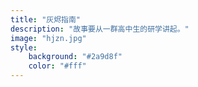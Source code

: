 ```yaml
---
title: "灰烬指南"
description: "故事要从一群高中生的研学讲起。"
image: "hjzn.jpg"
style:
    background: "#2a9d8f"
    color: "#fff"
---
```

